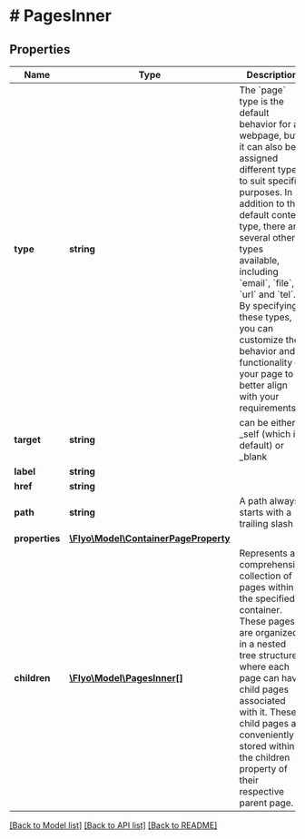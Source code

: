 # # PagesInner

## Properties

Name | Type | Description | Notes
------------ | ------------- | ------------- | -------------
**type** | **string** | The &#x60;page&#x60; type is the default behavior for a webpage, but it can also be assigned different types to suit specific purposes. In addition to the default content type, there are several other types available, including &#x60;email&#x60;, &#x60;file&#x60;, &#x60;url&#x60; and &#x60;tel&#x60;. By specifying these types, you can customize the behavior and functionality of your page to better align with your requirements. | [optional]
**target** | **string** | can be either _self (which is default) or _blank | [optional]
**label** | **string** |  | [optional]
**href** | **string** |  | [optional]
**path** | **string** | A path always starts with a trailing slash | [optional]
**properties** | [**\Flyo\Model\ContainerPageProperty**](ContainerPageProperty.md) |  | [optional]
**children** | [**\Flyo\Model\PagesInner[]**](PagesInner.md) | Represents a comprehensive collection of pages within the specified container. These pages are organized in a nested tree structure, where each page can have child pages associated with it. These child pages are conveniently stored within the children property of their respective parent page. | [optional]

[[Back to Model list]](../../README.md#models) [[Back to API list]](../../README.md#endpoints) [[Back to README]](../../README.md)
